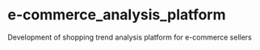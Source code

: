 # e-commerce_analysis_platform
Development of shopping trend analysis platform for e-commerce sellers
